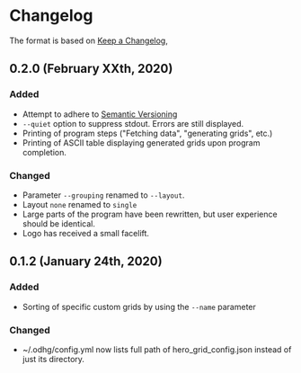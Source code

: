 # Changelog

The format is based on [Keep a Changelog](https://keepachangelog.com/en/1.0.0/),

## 0.2.0 (February XXth, 2020)
### Added
- Attempt to adhere to [Semantic Versioning](http://semver.org/)
- `--quiet` option to suppress stdout. Errors are still displayed.
- Printing of program steps ("Fetching data", "generating grids", etc.)
- Printing of ASCII table displaying generated grids upon program completion.

### Changed
- Parameter `--grouping` renamed to `--layout`.
- Layout `none` renamed to `single`
- Large parts of the program have been rewritten, but user experience should be identical.
- Logo has received a small facelift.

## 0.1.2 (January 24th, 2020)
### Added
- Sorting of specific custom grids by using the `--name` parameter

### Changed
- ~/.odhg/config.yml now lists full path of hero_grid_config.json instead of just its directory.